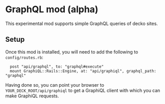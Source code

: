 <!--
# @title README - mod: graphql
-->

# GraphQL mod (alpha)

This experimental mod supports simple GraphQL queries of decko sites.

## Setup

Once this mod is installed, you will need to add the following to 
`config/routes.rb`:

```
  post "api/graphql", to: "graphql#execute"
  mount GraphiQL::Rails::Engine, at: "api/graphiql", graphql_path: "graphql"
```

Having done so, you can point your browser to `YOUR_DECK_ROOT/api/graphiql` to
get a GraphiQL client with which you can make GraphiQL requests.
